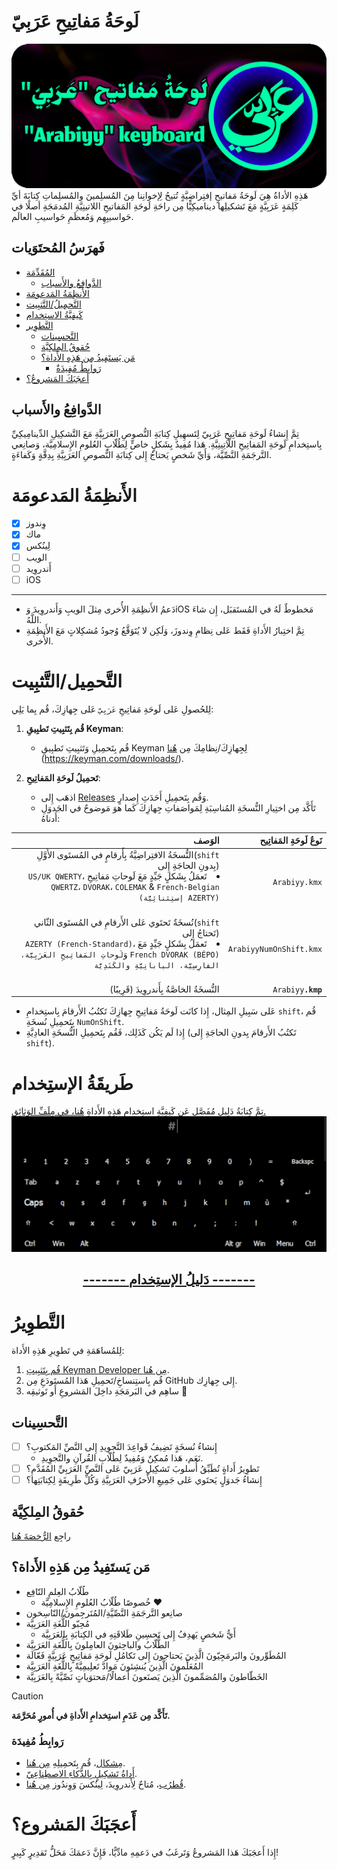 # <a id="introduction"></a>لَوحَةُ مَفاتِيحِ عَرَبِيّ  
![Banner](Visuals/Banner.png)  
هَذِهِ الأداةُ هِيَ لَوحَةُ مَفاتيحٍ إفتِراضِيَّةٍ تُتيحُ لِإخوانِنا مِنَ المُسلِمينَ والمُسلِماتِ كِتابَةَ أيِّ كَلِمَةٍ عَرَبِيَّةٍ مَعَ تَشكيلِها ديناميكِيًّا مِن راحَةِ لَوحَةِ المَفاتيحِ اللاتينِيَّةِ المُدمَجَةِ أصلًا في حَواسيبِهِم وَمُعظَمِ حَواسيبِ العالَم.

## فَهرَسُ المُحتَوَيات  
- [المُقَدِّمَة](#introduction)  
  - [الدَّوافِعُ والأَسباب](#motivations-and-reasons)  
- [الأَنظِمَةُ المَدعومَة](#supported-platforms)  
- [التَّحمِيلُ/التَّثبِيت](#download-install)  
- [كَيفِيَّةُ الاستِخدام](#usage)  
- [التَّطوِير](#development)  
  - [التَّحسِينات](#improvements)  
  - [حُقوقُ المِلكِيَّة](#copyright)  
  - [مَن يَستَفِيدُ مِن هَذِهِ الأَداة؟](#this-tool-will-help)  
    - [رَوابِطُ مُفِيدَةٌ](#useful-links)  
- [أَعجَبَكَ المَشروعُ؟](#like-the-project)  

## <a id="motivations-and-reasons"></a>الدَّوافِعُ والأَسباب
تِمَّ إِنشاءُ لَوحَةِ مَفاتِيحِ عَرَبِيّ لِتَسهِيلِ كِتابَةِ النُّصوصِ العَرَبِيَّةِ مَعَ التَّشكِيلِ الدِّينامِيكِيِّ بِاستِخدامِ لَوحَةِ المَفاتِيحِ اللّاتِينِيَّةِ. هَذا مُفِيدٌ بِشَكلٍ خاصٍّ لِطُلّابِ العُلومِ الإِسلامِيَّة، وَصانِعي التَّرجَمَةِ النَّصِّيَّة، وَأَيِّ شَخصٍ يَحتاجُ إِلى كِتابَةِ النُّصوصِ العَرَبِيَّةِ بِدِقَّةٍ وَكَفاءَةٍ.  

# <a id="supported-platforms"></a>الأَنظِمَةُ المَدعومَة
- [x] ‏وِندوز  
- [x] ‏ماك  
- [x] ‏لِينُكس  
- [ ] ‏الويب  
- [ ] ‏أَندروِيد  
- [ ] ‏iOS  

---  
- دَعمُ الأَنظِمَةِ الأُخرى مِثلَ الويبِ وَأَندروِيدَ وَiOS مَخطوطٌ لَهُ في المُستَقبَل، إِن شاءَ اللَّهُ.  
- تِمَّ اختِبارُ الأَداةِ فَقَط عَلى نِظامِ وِندوزَ، وَلَكِن لا يُتَوَقَّعُ وُجودُ مُشكِلاتٍ مَعَ الأَنظِمَةِ الأُخرى.  

# <a id="download-install"></a>التَّحمِيل/التَّثبِيت
لِلحُصولِ عَلى لَوحَةِ مَفاتِيحِ `عَرَبِيّ` عَلى جِهازِكَ، قُم بِما يَلِي:  
1. **قُم بِتَثبِيتِ تَطبِيقِ Keyman**:  
   - قُم بِتَحمِيلِ وَتَثبِيتِ تَطبِيقِ Keyman لِجِهازِكَ/نِظامِكَ مِن [هُنا](https://keyman.com/downloads/)<br>(https://keyman.com/downloads/).  

2. **تَحمِيلُ لَوحَةِ المَفاتِيحِ**:  
   - اذهَب إِلى [Releases](https://github.com/O1Anas/Arabiyy-keyboard/releases) وَقُم بِتَحمِيلِ أَحَدَثِ إِصدارٍ.  
   - تَأَكَّد مِن اختِيارِ النُّسخَةِ المُناسِبَةِ لِمَواصَفاتِ جِهازِكَ كَما هوَ مَوضوحٌ في الجَدوَلِ أَدناهُ:  

| ‏الوَصف | ‏نَوعُ لَوحَةِ المَفاتِيح |
|--:|--:|
| ‏النُّسخَةُ الافتِراضِيَّةُ بِأَرقامٍ في المُستَوى الأَوَّلِ ‏(`shift` بِدونِ الحاجَةِ إِلى)<li dir="rtl">‏تَعمَلُ بِشَكلٍ جَيِّدٍ مَعَ لَوحاتِ مَفاتِيحِ `US/UK QWERTY`، `QWERTZ`، `DVORAK`، `COLEMAK` & `French-Belgian (‏AZERTY إستِثنائِيَّة)`</li>‏ | `Arabiyy.kmx` |
| ‏نُسخَةٌ تَحتَوي عَلى الأَرقامِ في المُستَوى الثّاني ‏(`shift` تَحتاجُ إِلى)<li dir="rtl">تَعمَلُ بِشَكلٍ جَيِّدٍ مَعَ `AZERTY (French-Standard)`، `French DVORAK (BÉPO)` وَ`لَوحاتِ المَفاتِيحِ العَرَبِيَّة، الفارِسِيَّة، اليابانِيَّةِ والكَنَدِيَّة`</li>‏ | `ArabiyyNumOnShift.kmx` | 
| النُّسخَةُ الخاصَّةُ بِأَندروِيدَ (قَرِيبًا) | `Arabiyy`**`.kmp`** | 
- عَلى سَبِيلِ المِثال، إِذا كانَت لَوحَةُ مَفاتِيحِ جِهازِكَ تَكتُبُ الأَرقامَ بِاستِخدامِ `shift`، قُم بِتَحمِيلِ نُسخَةِ `NumOnShift`.  
- إِذا لَم يَكُن كَذَلِك، فَقُم بِتَحمِيلِ النُّسخَةِ العادِيَّةِ (تَكتُبُ الأَرقامَ بِدونِ الحاجَةِ إِلى `shift`).

# <a id="usage"></a>طَريقَةُ الإستِخدام
تِمَّ كِتابَةُ دَلِيلٍ مُفَصَّلٍ عَن كَيفِيَّةِ استِخدامِ هَذِهِ الأَداةِ [هُنا، في مِلَفِّ الوَثائِق.](Docs-ar.md)
![Preview](../Visuals/preview-9om.gif)

<div align="center"><h2><a href="Docs-ar.md">------- دَليلُ الإستِخدام -------</a></h2></div>

# <a id="development"></a>التَّطوِيرُ  
لِلمُساهَمَةِ في تَطوِيرِ هَذِهِ الأَداة:
1. [قُم بِتَثبِيتِ Keyman Developer مِن هُنا](https://keyman.com/developer/download).
2. قُم بِاستِنساخِ/تَحمِيلِ هَذا المُستَودَعِ مِن GitHub إِلى جِهازِك.
3. ساهِم في البَرمَجَةِ داخِلَ المَشروعِ أَو تَوثيقِه 💙

## <a id="improvements"></a>التَّحسِينات
- [ ] إِنشاءُ نُسخَةٍ تَضِيفُ قَواعِدَ التَّجوِيدِ إِلى النَّصِّ المَكتوبِ؟
  - نَعَم، هَذا مُمكِنٌ وَمُفِيدٌ لِطُلّابِ القُرآنِ والتَّجوِيدِ.
- [ ] تَطوِيرُ أَداةٍ تُطَبِّقُ أُسلوبَ تَشكِيلِ عَرَبِيّ عَلى النَّصِّ العَرَبِيِّ المُقَدَّمِ؟
- [ ] إِنشاءُ جَدوَلٍ يَحتَوي عَلى جَمِيعِ الأَحرُفِ العَرَبِيَّةِ وَكُلِّ طَرِيقَةٍ لِكِتابَتِها؟

## <a id="copyright"></a>حُقوقُ المِلكِيَّة
راجِع [الرُّخصَةَ هُنا](LICENSE-ar.md)

## <a id="this-tool-will-help"></a>مَن يَستَفِيدُ مِن هَذِهِ الأَداة؟
- طُلّابُ العِلمِ النّافِع
  - خُصوصًا طُلّابُ العُلومِ الإِسلامِيَّة ❤️
- صانِعو التَّرجَمَةِ النَّصِّيَّةِ/المُتَرجِمونَ/النّاسِخون
- مُحِبّو اللُّغَةِ العَرَبِيَّة
  - أَيُّ شَخصٍ يَهدِفُ إِلى تَحسِينِ طَلاقَتِهِ في الكِتابَةِ بِالعَرَبِيَّة
- الطُّلّابُ والباحِثونَ العامِلونَ بِاللُّغَةِ العَرَبِيَّة
- المُطَوِّرونَ والبَرمَجِيّونَ الَّذِينَ يَحتاجونَ إِلى تَكامُلِ لَوحَةِ مَفاتِيحٍ عَرَبِيَّةٍ فَعّالَة
- المُعَلِّمونَ الَّذِينَ يُنشِئونَ مَوادَّ تَعلِيمِيَّةً بِاللُّغَةِ العَرَبِيَّة
- الخَطّاطونَ والمُصَمِّمونَ الَّذِينَ يَصنَعونَ أَعمالًا/مَحتوَياتٍ نَصِّيَّةً بِالعَرَبِيَّة

> [!CAUTION]  
> **تَأَكَّد مِن عَدَمِ استِخدامِ الأَداةِ في أُمورٍ مُحَرَّمَة.**

### <a id="useful-links"></a>رَوابِطُ مُفِيدَة
- [مِشكال](https://github.com/linuxscout/mishkal)، قُم بِتَحمِيلِهِ [مِن هُنا](https://sourceforge.net/projects/mishkal/files/).
- [أَداةُ تَشكِيلٍ بِالذَّكاءِ الاصطِناعِيّ](https://www.tashkil.net/tashkil).
- [قُطرُب](https://github.com/linuxscout/qutrub)، مُتاحٌ لِأَندروِيدَ، لِينُكسَ وَوِندُوز [مِن هُنا](https://qutrub.arabeyes.org/download/).

# <a id="like-the-project"></a>أَعجَبَكَ المَشروع؟
إِذا أَعجَبَكَ هَذا المَشروعُ وَتَرغَبُ في دَعمِهِ مادِّيًّا، فَإِنَّ دَعمَكَ مَحَلُّ تَقدِيرٍ كَبِيرٍ!